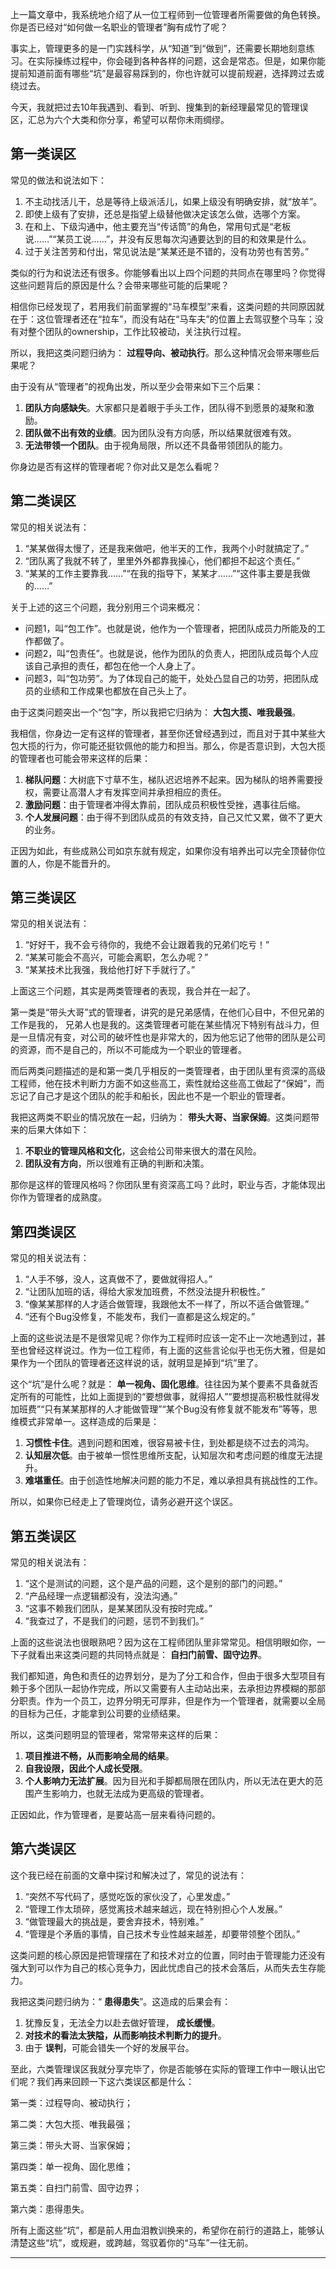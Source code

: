 上一篇文章中，我系统地介绍了从一位工程师到一位管理者所需要做的角色转换。你是否已经对“如何做一名职业的管理者”胸有成竹了呢？

事实上，管理更多的是一门实践科学，从“知道”到“做到”，还需要长期地刻意练习。在实际操练过程中，你会碰到各种各样的问题，这会是常态。但是，如果你能提前知道前面有哪些“坑”是最容易踩到的，你也许就可以提前规避，选择跨过去或绕过去。

今天，我就把过去10年我遇到、看到、听到、搜集到的新经理最常见的管理误区，汇总为六个大类和你分享，希望可以帮你未雨绸缪。

## 第一类误区

常见的做法和说法如下：

1. 不主动找活儿干，总是等待上级派活儿，如果上级没有明确安排，就“放羊”。
2. 即使上级有了安排，还总是指望上级替他做决定该怎么做，选哪个方案。
3. 在和上、下级沟通中，他主要充当“传话筒”的角色，常用句式是“老板说……”“某员工说……”，并没有反思每次沟通要达到的目的和效果是什么。
4. 过于关注苦劳和付出，常见说法是“某某还是不错的，没有功劳也有苦劳。”

类似的行为和说法还有很多。你能够看出以上四个问题的共同点在哪里吗？你觉得这些问题背后的原因是什么？会带来哪些可能的后果呢？

相信你已经发现了，若用我们前面掌握的“马车模型”来看，这类问题的共同原因就在于：这位管理者还在“拉车”，而没有站在“马车夫”的位置上去驾驭整个马车；没有对整个团队的ownership，工作比较被动，关注执行过程。

所以，我把这类问题归纳为： **过程导向、被动执行**。那么这种情况会带来哪些后果呢？

由于没有从“管理者”的视角出发，所以至少会带来如下三个后果：

1. **团队方向感缺失**。大家都只是着眼于手头工作，团队得不到愿景的凝聚和激励。
2. **团队做不出有效的业绩**。因为团队没有方向感，所以结果就很难有效。
3. **无法带领一个团队**。由于视角局限，所以还不具备带领团队的能力。

你身边是否有这样的管理者呢？你对此又是怎么看呢？

## 第二类误区

常见的相关说法有：

1. “某某做得太慢了，还是我来做吧，他半天的工作，我两个小时就搞定了。”
2. “团队离了我就不转了，里里外外都靠我操心，他们都担不起这个责任。”
3. “某某的工作主要靠我……”“在我的指导下，某某才……”“这件事主要是我做的……”

关于上述的这三个问题，我分别用三个词来概况：

- 问题1，叫“包工作”。也就是说，他作为一个管理者，把团队成员力所能及的工作都做了。
- 问题2，叫“包责任”。也就是说，他作为团队的负责人，把团队成员每个人应该自己承担的责任，都包在他一个人身上了。
- 问题3，叫“包功劳”。为了体现自己的能干，处处凸显自己的功劳，把团队成员的业绩和工作成果也都放在自己头上了。

由于这类问题突出一个“包”字，所以我把它归纳为： **大包大揽、唯我最强**。

我相信，你身边一定有这样的管理者，甚至你还曾经遇到过，而且对于其中某些大包大揽的行为，你可能还挺钦佩他的能力和担当。那么，你是否意识到，大包大揽的管理者也可能会带来这样的后果：

1. **梯队问题**：大树底下寸草不生，梯队迟迟培养不起来。因为梯队的培养需要授权，需要让高潜人才有发挥空间并承担相应的责任。
2. **激励问题**：由于管理者冲得太靠前，团队成员积极性受挫，遇事往后缩。
3. **个人发展问题**：由于得不到团队成员的有效支持，自己又忙又累，做不了更大的业务。

正因为如此，有些成熟公司如京东就有规定，如果你没有培养出可以完全顶替你位置的人，你是不能晋升的。

## 第三类误区

常见的相关说法有：

1. “好好干，我不会亏待你的，我绝不会让跟着我的兄弟们吃亏！”
2. “某某可能会不高兴，可能会离职，怎么办呢？”
3. “某某技术比我强，我给他打好下手就行了。”

上面这三个问题，其实是两类管理者的表现，我合并在一起了。

第一类是“带头大哥”式的管理者，讲究的是兄弟感情，在他们心目中，不但兄弟的工作是我的， 兄弟人也是我的。这类管理者可能在某些情况下特别有战斗力，但是一旦情况有变，对公司的破坏性也是非常大的，因为他忘记了他带的团队是公司的资源，而不是自己的，所以不可能成为一个职业的管理者。

而后两类问题描述的是和第一类几乎相反的一类管理者，由于团队里有资深的高级工程师，他在技术判断力方面不如这些高工，索性就给这些高工做起了“保姆”，而忘记了自己才是这个团队的舵手和船长，因此也不是一个职业的管理者。

我把这两类不职业的情况放在一起，归纳为： **带头大哥、当家保姆**。这类问题带来的后果大体如下：

1. **不职业的管理风格和文化**，这会给公司带来很大的潜在风险。
2. **团队没有方向**，所以很难有正确的判断和决策。

那你是这样的管理风格吗？你团队里有资深高工吗？此时，职业与否，才能体现出你作为管理者的成熟度。

## 第四类误区

常见的相关说法有：

1. “人手不够，没人，这真做不了，要做就得招人。”
2. “让团队加班的话，得给大家发加班费，不然没法提升积极性。”
3. “像某某那样的人才适合做管理，我跟他太不一样了，所以不适合做管理。”
4. “还有个Bug没修复，不能发布，我们一直都是这么规定的。”

上面的这些说法是不是很常见呢？你作为工程师时应该一定不止一次地遇到过，甚至也曾经这样说过。作为一位工程师，有上面的这些言论似乎也无伤大雅，但是如果作为一个团队的管理者还这样说的话，就明显是掉到“坑”里了。

这个“坑”是什么呢？就是： **单一视角、固化思维**。往往因为某个要素不具备就否定所有的可能性，比如上面提到的“要想做事，就得招人”“要想提高积极性就得发加班费”“只有某某那样的人才能做管理”“某个Bug没有修复就不能发布”等等，思维模式非常单一。这样造成的后果是：

1. **习惯性卡住**。遇到问题和困难，很容易被卡住，到处都是绕不过去的鸿沟。
2. **认知层次低**。由于被单一惯性思维所支配，认知层次和考虑问题的维度无法提升。
3. **难堪重任**。由于创造性地解决问题的能力不足，难以承担具有挑战性的工作。

所以，如果你已经走上了管理岗位，请务必避开这个误区。

## 第五类误区

常见的相关说法有：

1. “这个是测试的问题，这个是产品的问题，这个是别的部门的问题。”
2. “产品经理一点逻辑都没有，没法沟通。”
3. “这事不赖我们团队，是某某团队没有按时完成。”
4. “我查过了，不是我们的问题，惩罚不到我们。”

上面的这些说法也很眼熟吧？因为这在工程师团队里非常常见。相信明眼如你，一下子就看出来这类问题的共同特点就是： **自扫门前雪、固守边界**。

我们都知道，角色和责任的边界划分，是为了分工和合作，但由于很多大型项目有赖于多个团队一起协作完成，所以又需要有人主动站出来，去承担边界模糊的那部分职责。作为一个员工，边界分明无可厚非，但是作为一个管理者，就需要以全局的目标为己任，才能拿到公司要的业绩结果。

所以，这类问题明显的管理者，常常带来这样的后果：

1. **项目推进不畅，从而影响全局的结果**。
2. **自我设限，因此个人成长受限**。
3. **个人影响力无法扩展**。因为目光和手脚都局限在团队内，所以无法在更大的范围产生影响力，也就无法成为更高级的管理者。

正因如此，作为管理者，是要站高一层来看待问题的。

## 第六类误区

这个我已经在前面的文章中探讨和解决过了，常见的说法有：

1. “突然不写代码了，感觉吃饭的家伙没了，心里发虚。”
2. “管理工作太琐碎，感觉离技术越来越远，现在特别担心个人发展。”
3. “做管理最大的挑战是，要舍弃技术，特别难。”
4. “管理是个矛盾的事情，自己技术专业性越来越差，却要带领整个团队。”

这类问题的核心原因是把管理摆在了和技术对立的位置，同时由于管理能力还没有强大到可以作为自己的核心竞争力，因此忧虑自己的技术会落后，从而失去生存能力。

我把这类问题归纳为：“ **患得患失**”。这造成的后果会有：

1. 犹豫反复，无法全力以赴去做好管理， **成长缓慢**。
2. **对技术的看法太狭隘，从而影响技术判断力的提升**。
3. 由于 **误判**，可能会错失一个好的发展平台。

至此，六类管理误区我就分享完毕了，你是否能够在实际的管理工作中一眼认出它们呢？我们再来回顾一下这六类误区都是什么：

第一类：过程导向、被动执行；

第二类：大包大揽、唯我最强；

第三类：带头大哥、当家保姆；

第四类：单一视角、固化思维；

第五类：自扫门前雪、固守边界；

第六类：患得患失。

所有上面这些“坑”，都是前人用血泪教训换来的，希望你在前行的道路上，能够认清楚这些“坑”，或规避，或跨越，驾驭着你的“马车”一往无前。

* * *